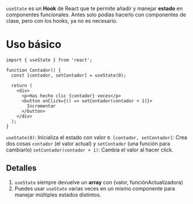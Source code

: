 `useState` es un **Hook** de React que te permite añadir y manejar **estado** en componentes funcionales. Antes solo podías hacerlo con componentes de clase, pero con los hooks, ya no es necesario.

# Uso básico
```tsx
import { useState } from 'react';

function Contador() {
  const [contador, setContador] = useState(0);

  return (
    <div>
      <p>Has hecho clic {contador} veces</p>
      <button onClick={() => setContador(contador + 1)}>
        Incrementar
      </button>
    </div>
  );
}
```

`useState(0)`: Inicializa el estado con valor `0`.
`[contador, setContador]`: Crea dos cosas `contador` (el valor actual) y `setContador` (una función para cambiarlo)
`setContador(contador + 1)`: Cambia el valor al hacer click.

## Detalles
 1) `useState` siempre devuelve un **array** con (valor, funciónActualizadora)
 2) Puedes usar `useState` varias veces en un mismo componente para manejar múltiples estados distintos. 


